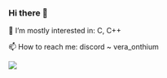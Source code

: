 ### Hi there 👋

🌱 I’m mostly interested in: C, C++

📫 How to reach me: discord ~ vera_onthium

![](https://komarev.com/ghpvc/?username=venti-bit)
